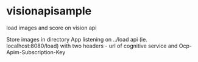 # visionapisample
load images and score on vision api

Store images in directory
App listening on ../load api (ie. localhost:8080/load) with two headers - url of cognitive service and Ocp-Apim-Subscription-Key
